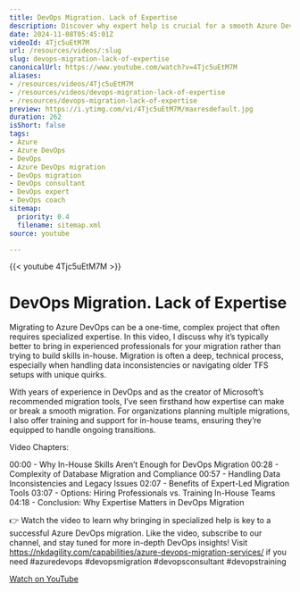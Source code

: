 ```yaml
---
title: DevOps Migration. Lack of Expertise
description: Discover why expert help is crucial for a smooth Azure DevOps migration. Learn about complexities, data issues, and the benefits of professional guidance!
date: 2024-11-08T05:45:01Z
videoId: 4Tjc5uEtM7M
url: /resources/videos/:slug
slug: devops-migration-lack-of-expertise
canonicalUrl: https://www.youtube.com/watch?v=4Tjc5uEtM7M
aliases:
- /resources/videos/4Tjc5uEtM7M
- /resources/videos/devops-migration-lack-of-expertise
- /resources/devops-migration-lack-of-expertise
preview: https://i.ytimg.com/vi/4Tjc5uEtM7M/maxresdefault.jpg
duration: 262
isShort: false
tags:
- Azure
- Azure DevOps
- DevOps
- Azure DevOps migration
- DevOps migration
- DevOps consultant
- DevOps expert
- DevOps coach
sitemap:
  priority: 0.4
  filename: sitemap.xml
source: youtube

---
```

{{< youtube 4Tjc5uEtM7M >}}

# DevOps Migration. Lack of Expertise

Migrating to Azure DevOps can be a one-time, complex project that often requires specialized expertise. In this video, I discuss why it’s typically better to bring in experienced professionals for your migration rather than trying to build skills in-house. Migration is often a deep, technical process, especially when handling data inconsistencies or navigating older TFS setups with unique quirks.

With years of experience in DevOps and as the creator of Microsoft’s recommended migration tools, I’ve seen firsthand how expertise can make or break a smooth migration. For organizations planning multiple migrations, I also offer training and support for in-house teams, ensuring they’re equipped to handle ongoing transitions.

Video Chapters:

00:00 - Why In-House Skills Aren’t Enough for DevOps Migration
00:28 - Complexity of Database Migration and Compliance
00:57 - Handling Data Inconsistencies and Legacy Issues
02:07 - Benefits of Expert-Led Migration Tools
03:07 - Options: Hiring Professionals vs. Training In-House Teams
04:18 - Conclusion: Why Expertise Matters in DevOps Migration

👉 Watch the video to learn why bringing in specialized help is key to a successful Azure DevOps migration. Like the video, subscribe to our channel, and stay tuned for more in-depth DevOps insights! Visit https://nkdagility.com/capabilities/azure-devops-migration-services/ if you need #azuredevops #devopsmigration #devopsconsultant #devopstraining

[Watch on YouTube](https://www.youtube.com/watch?v=4Tjc5uEtM7M)
